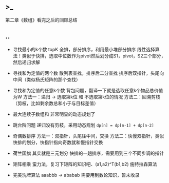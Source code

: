 ## >_

第二章《数组》看完之后的回顾总结

## ..

- 寻找最小的k个数 topK
全排，部分排序，利用最小堆部分排序
线性选择算法！类似于快排，选取中位数作为pivot然后划分成S1，pivot，S2三个部分，然后递归求解

- 寻找和为定值的两个数
散列表查找，排序后二分查找
排序后双指针，头尾向中间（类似杨氏矩阵的那个查找）

- 寻找和为定值的任意k个数
背包问题，翻译一下就是选取任意k个物品总价值为W
方法一：递归 -> 选取第k位 和 不选取第k位的情况
方法二：回溯剪枝（剪枝，比如剩余数总和小于与目标差值）

- 最大连续子数组和
非常明显的动态规划了

- 跳台阶问题
递归没有剪枝，采用动态规划
```dp[n] = dp[n-1] + dp[n-2]```

- 奇偶数排序
方法一：双指针，头尾往中间，交换
方法二：快慢双指针，类似快排的划分，快指针指向奇数就和慢指针交换

- 荷兰国旗
其实就是三元划分
快排的一趟排序，需要用到三个不同步调的指针

- 矩阵相乘
蛮力法，复习下矩阵的知识吧、(a1,a2)^T(b1,b2)
施特拉森算法

- 完美洗牌算法
aaabbb -> ababab 需要用到数论知识，暂未收录
